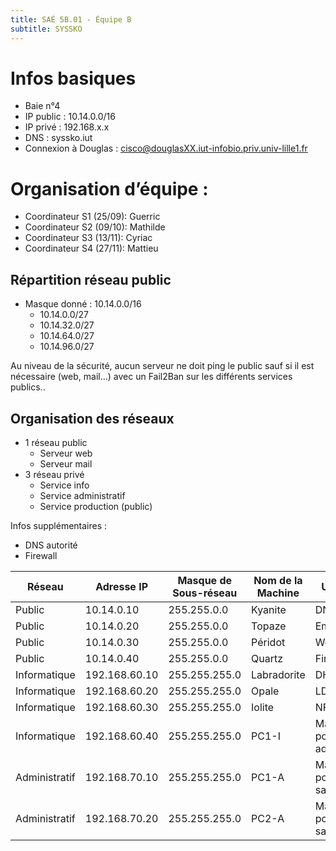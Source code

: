 ```yaml
---
title: SAÉ 5B.01 - Équipe B
subtitle: SYSSKO
---
```


# Infos basiques
- Baie n°4
- IP public : 10.14.0.0/16
- IP privé : 192.168.x.x
- DNS : syssko.iut
- Connexion à Douglas : cisco@douglasXX.iut-infobio.priv.univ-lille1.fr

# Organisation d’équipe :
 - Coordinateur S1 (25/09): Guerric
 - Coordinateur S2 (09/10): Mathilde
 - Coordinateur S3 (13/11): Cyriac
 - Coordinateur S4 (27/11): Mattieu


## Répartition réseau public
 - Masque donné : 10.14.0.0/16
   - 10.14.0.0/27
   - 10.14.32.0/27
   - 10.14.64.0/27
   - 10.14.96.0/27

Au niveau de la sécurité, aucun serveur ne doit ping le public sauf si il est nécessaire (web, mail…) avec un Fail2Ban sur les différents services publics..

## Organisation des réseaux 
 - 1 réseau public
   - Serveur web
   - Serveur mail
 - 3 réseau privé
   - Service info
   - Service administratif
   - Service production (public)

Infos supplémentaires : 
 - DNS autorité
 - Firewall


| Réseau            | Adresse IP        | Masque de Sous-réseau | Nom de la Machine  | Utilité                   |
|-------------------|-------------------|-----------------------|--------------------|---------------------------|
| Public            | 10.14.0.10        | 255.255.0.0           | Kyanite            | DNS                       |
| Public            | 10.14.0.20        | 255.255.0.0           | Topaze             | Email                     |
| Public            | 10.14.0.30        | 255.255.0.0           | Péridot            | Web                       |
| Public            | 10.14.0.40        | 255.255.0.0           | Quartz             | Firewall                  |
| Informatique      | 192.168.60.10     | 255.255.255.0         | Labradorite        | DHCP                      |
| Informatique      | 192.168.60.20     | 255.255.255.0         | Opale              | LDAP                      |
| Informatique      | 192.168.60.30     | 255.255.255.0         | Iolite             | NFS                       |
| Informatique      | 192.168.60.40     | 255.255.255.0         | PC1-I              | Machine pour les admins   |
| Administratif     | 192.168.70.10     | 255.255.255.0         | PC1-A              | Machine pour les salariés |
| Administratif     | 192.168.70.20     | 255.255.255.0         | PC2-A              | Machine pour les salariés |
